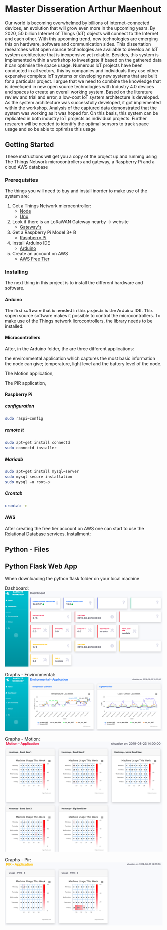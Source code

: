 # Master Disseration Arthur Maenhout
Our world is becoming overwhelmed by billions of internet-connected devices, an evolution that will grow even more in the upcoming years. By 2020, 50 billion Internet of Things (IoT) objects will connect to the Internet and each other. With this upcoming trend, new technologies are emerging this on hardware, software and communication sides. This dissertation researches what open source technologies are available to develop an IoT system architecture that is inexpensive yet reliable. Besides, this system is implemented within a workshop to investigate if based on the gathered data it can optimise the space usage. Numerous IoT projects have been conducted in all sectors, this by companies and individuals they use either expensive complete IoT systems or developing new systems that are built for a particular project. I argue that we need to combine the knowledge that is developed in new open source technologies with Industry 4.0 devices and spaces to create an overall working system. Based on the literature review and trial and error, a low-cost IoT system architecture is developed. As the system architecture was successfully developed, it got implemented within the workshop. Analysis of the captured data demonstrated that the system was working as it was hoped for. On this basis, this system can be replicated in both industry IoT projects as individual projects. Further research will be needed to identify the optimal sensors to track space usage and so be able to optimise this usage

## Getting Started
These instructions will get you a copy of the project up and running using The Things Network microcontrollers and gateway, a Raspberry Pi and a cloud AWS database

### Prerequisites
The things you will need to buy and install inorder to make use of the system are:

1. Get a Things Network microcontroller:
    * [Node](https://www.thethingsnetwork.org/docs/devices/node/)
    * [Uno](https://www.thethingsnetwork.org/docs/devices/uno/)
2. Look if there is an LoRaWAN Gateway nearby -> website
    * [Gateway's]()
3. Get a Raspberry Pi Model 3+ B
    * [Raspberry Pi]()
4. Install Arduino IDE
    * [Arduino]()
5. Create an account on AWS
    * [AWS Free Tier]()


### Installing 
The next thing in this project is to install the different hardware and software. 

#### Arduino
The first software that is needed in this projects is the Arduino IDE. This sopen source software makes it possible to control the microcontrollers. To make use of the Things network licrocontrollers, the library needs to be installed: 

#### Microcontrollers
After, in the Arduino folder, the are three different applications:

the environmental application which captures the most basic information the node can give; temperature, light level and the battery level of the node. 

The Motion application,

The PIR application,
#### Raspberry Pi
##### configuration
````bash
sudo raspi−config
````
##### remote it
````bash
sudo apt−get install connectd
sudo connectd installer
````

##### Mariadb
````bash
sudo apt−get install mysql−server 
sudo mysql secure installation
sudo mysql −u root−p
````

##### Crontab
````bash
crontab -e
````
#### AWS
After creating the free tier account on AWS one can start to use the Relational Database services. 
Installment: 


## Python - Files



## Python Flask Web App
When downloading the python flask folder on your local machine

Dashboard: 
![alt text](Images/Website/webpage_dashboard.png "Dashboard")

Graphs - Environmental: 
![alt text](Images/Website/webpage_env.png "Dashboard")

Graphs - Motion: 
![alt text](Images/Website/webpage_mot.png "Dashboard")

Graphs - Pir: 
![alt text](Images/Website/webpage_pir.png "Dashboard")
